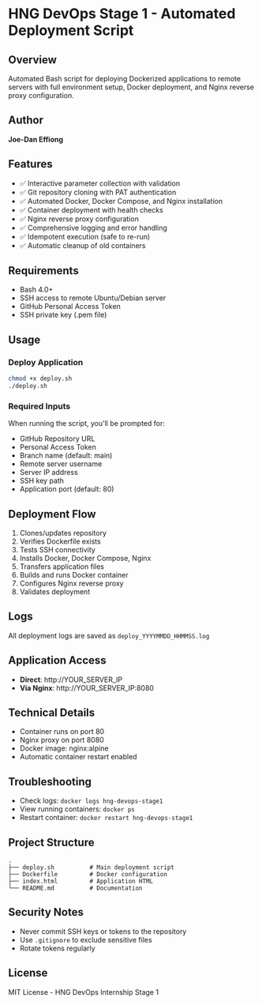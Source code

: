 # HNG DevOps Stage 1 - Automated Deployment Script

## Overview
Automated Bash script for deploying Dockerized applications to remote servers with full environment setup, Docker deployment, and Nginx reverse proxy configuration.

## Author
**Joe-Dan Effiong**

## Features
- ✅ Interactive parameter collection with validation
- ✅ Git repository cloning with PAT authentication
- ✅ Automated Docker, Docker Compose, and Nginx installation
- ✅ Container deployment with health checks
- ✅ Nginx reverse proxy configuration
- ✅ Comprehensive logging and error handling
- ✅ Idempotent execution (safe to re-run)
- ✅ Automatic cleanup of old containers

## Requirements
- Bash 4.0+
- SSH access to remote Ubuntu/Debian server
- GitHub Personal Access Token
- SSH private key (.pem file)

## Usage

### Deploy Application
```bash
chmod +x deploy.sh
./deploy.sh
```

### Required Inputs
When running the script, you'll be prompted for:
- GitHub Repository URL
- Personal Access Token
- Branch name (default: main)
- Remote server username
- Server IP address
- SSH key path
- Application port (default: 80)

## Deployment Flow
1. Clones/updates repository
2. Verifies Dockerfile exists
3. Tests SSH connectivity
4. Installs Docker, Docker Compose, Nginx
5. Transfers application files
6. Builds and runs Docker container
7. Configures Nginx reverse proxy
8. Validates deployment

## Logs
All deployment logs are saved as `deploy_YYYYMMDD_HHMMSS.log`

## Application Access
- **Direct**: http://YOUR_SERVER_IP
- **Via Nginx**: http://YOUR_SERVER_IP:8080

## Technical Details
- Container runs on port 80
- Nginx proxy on port 8080
- Docker image: nginx:alpine
- Automatic container restart enabled

## Troubleshooting
- Check logs: `docker logs hng-devops-stage1`
- View running containers: `docker ps`
- Restart container: `docker restart hng-devops-stage1`

## Project Structure
```
.
├── deploy.sh          # Main deployment script
├── Dockerfile         # Docker configuration
├── index.html         # Application HTML
└── README.md          # Documentation
```

## Security Notes
- Never commit SSH keys or tokens to the repository
- Use `.gitignore` to exclude sensitive files
- Rotate tokens regularly

## License
MIT License - HNG DevOps Internship Stage 1
